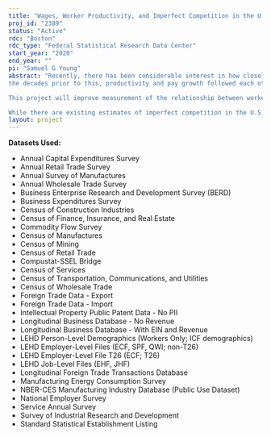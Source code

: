 ```yaml
---
title: "Wages, Worker Productivity, and Imperfect Competition in the U.S. Labor Market"
proj_id: "2389"
status: "Active"
rdc: "Boston"
rdc_type: "Federal Statistical Research Data Center"
start_year: "2020"
end_year: ""
pi: "Samuel G Young"
abstract: "Recently, there has been considerable interest in how closely workers' pay is tied to their productivity. One motivation for this discussion is the fact that median US worker pay growth has been far weaker than the growth of GDP per worker (labor productivity) since the mid-1970s. In
the decades prior to this, productivity and pay growth followed each other quite closely. Research has shown that the competitive model of wage setting is inconsistent with many parts of the labor market, and critical questions remain. How has the relationship between productivity and wages changed over time? Is the imperfect pass-through of productivity to wages driven by monopoly power in the product market, monopsony power in the labor market, adjustment frictions, and/or other factors? What firm and labor market characteristics are associated with firms paying workers close to their productivity?

This project will improve measurement of the relationship between workers' productivity and their pay, and explore heterogeneity in these measures across time, firms, and labor market conditions. The analysis will add to our understanding of why firms can pay workers less than their productivity and what types of firms pay workers closer to their productivity. The main project uses production function estimation techniques to measure the degree of imperfect competition in the U.S. labor market, and will estimate this measure across a large number of firms over multiple decades. We can estimate the wedge between workers' marginal revenue product and their wage. Then using another input into the production function (e.g. materials), we can separate how much of this wedge is due to monopoly power in the product market vs. monopsony power in the labor market. Under a model of wage posting with monopsony power, this measure directly identifies a time-varying elasticity of labor supply faced by each firm. As a supplement to this new measure of imperfect competition, we also plan on estimating standard rent-sharing elasticities that measure how exogenous shocks to worker productivity pass through to their wages.

While there are existing estimates of imperfect competition in the U.S. labor market, most of the empirical evidence on this topic is not directly tied to theories of wage setting and/or are focused on very specific occupational labor markets (so lack enough external validity for the general U.S. labor market). We propose to estimate two theoretically motivated measures of imperfect competition across a large number of firms and over time. Both measures estimate how worker productivity changes pass through to their wages. The first relies on production function estimation and is similar to how IO economists measure markups. The second is a rent-sharing method familiar to labor economists. With estimates of both measures for an overlapping set of firms, we can compare the two different measures, analyze heterogeneity across firms and labor markets, and document how these measures have changed over the past 25-40 years."
layout: project
---
```


**Datasets Used:**

  - Annual Capital Expenditures Survey 
  - Annual Retail Trade Survey 
  - Annual Survey of Manufactures 
  - Annual Wholesale Trade Survey 
  - Business Enterprise Research and Development Survey (BERD) 
  - Business Expenditures Survey 
  - Census of Construction Industries 
  - Census of Finance, Insurance, and Real Estate 
  - Commodity Flow Survey 
  - Census of Manufactures 
  - Census of Mining 
  - Census of Retail Trade 
  - Compustat-SSEL Bridge 
  - Census of Services 
  - Census of Transportation, Communications, and Utilities 
  - Census of Wholesale Trade 
  - Foreign Trade Data - Export 
  - Foreign Trade Data - Import 
  - Intellectual Property Public Patent Data - No PII 
  - Longitudinal Business Database - No Revenue 
  - Longitudinal Business Database - With EIN and Revenue 
  - LEHD Person-Level Demographics (Workers Only; ICF demographics) 
  - LEHD Employer-Level Files (ECF, SPF, QWI; non-T26) 
  - LEHD Employer-Level File T26 (ECF; T26) 
  - LEHD Job-Level Files (EHF, JHF) 
  - Longitudinal Foreign Trade Transactions Database 
  - Manufacturing Energy Consumption Survey 
  - NBER-CES Manufacturing Industry Database (Public Use Dataset) 
  - National Employer Survey 
  - Service Annual Survey 
  - Survey of Industrial Research and Development 
  - Standard Statistical Establishment Listing 

